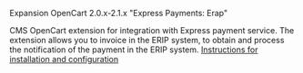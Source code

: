 Expansion OpenCart 2.0.x-2.1.x "Express Payments: Erap"
<p> CMS OpenCart extension for integration with Express payment service. The extension allows you to invoice in the ERIP system, to obtain and process the notification of the payment in the ERIP system. </ P>
<a href="httpps://express-pay.by/cms-extensions/opencart#2_1_x"> Instructions for installation and configuration </a>
